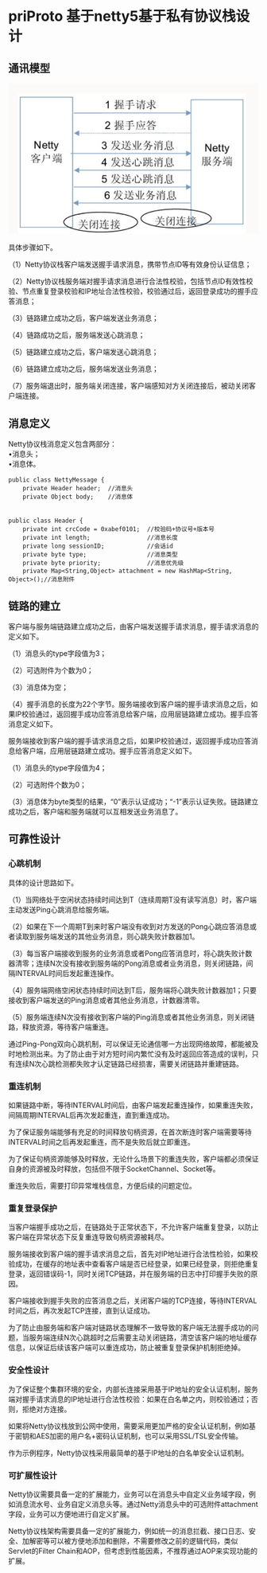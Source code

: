 # priProto 基于netty5基于私有协议栈设计

## 通讯模型
![](https://raw.githubusercontent.com/xieqingduan/priProto/master/src/main/resources/image/netty.png)

具体步骤如下。

（1）Netty协议栈客户端发送握手请求消息，携带节点ID等有效身份认证信息；

（2）Netty协议栈服务端对握手请求消息进行合法性校验，包括节点ID有效性校验、节点重复登录校验和IP地址合法性校验，校验通过后，返回登录成功的握手应答消息；

（3）链路建立成功之后，客户端发送业务消息；

（4）链路成功之后，服务端发送心跳消息；

（5）链路建立成功之后，客户端发送心跳消息；

（6）链路建立成功之后，服务端发送业务消息；

（7）服务端退出时，服务端关闭连接，客户端感知对方关闭连接后，被动关闭客户端连接。

## 消息定义
Netty协议栈消息定义包含两部分：   
    •消息头；   
    •消息体。

    public class NettyMessage {    
        private Header header;  //消息头
        private Object body;    //消息体


    public class Header {
        private int crcCode = 0xabef0101;  //校验码+协议号+版本号
        private int length;                //消息长度
        private long sessionID;            //会话id
        private byte type;                 //消息类型
        private byte priority;             //消息优先级
        private Map<String,Object> attachment = new HashMap<String, Object>();//消息附件

## 链路的建立

 客户端与服务端链路建立成功之后，由客户端发送握手请求消息，握手请求消息的定义如下。

（1）消息头的type字段值为3；

（2）可选附件为个数为0；

（3）消息体为空；

（4）握手消息的长度为22个字节。服务端接收到客户端的握手请求消息之后，如果IP校验通过，返回握手成功应答消息给客户端，应用层链路建立成功。握手应答消息定义如下。


 服务端接收到客户端的握手请求消息之后，如果IP校验通过，返回握手成功应答消息给客户端，应用层链路建立成功。握手应答消息定义如下。

（1）消息头的type字段值为4；

（2）可选附件个数为0；

（3）消息体为byte类型的结果，“0”表示认证成功；“-1”表示认证失败。链路建立成功之后，客户端和服务端就可以互相发送业务消息了。

## 可靠性设计

 ### 心跳机制
 具体的设计思路如下。
 
 （1）当网络处于空闲状态持续时间达到T（连续周期T没有读写消息）时，客户端主动发送Ping心跳消息给服务端。
 
 （2）如果在下一个周期T到来时客户端没有收到对方发送的Pong心跳应答消息或者读取到服务端发送的其他业务消息，则心跳失败计数器加1。
 
 （3）每当客户端接收到服务的业务消息或者Pong应答消息时，将心跳失败计数器清零；连续N次没有接收到服务端的Pong消息或者业务消息，则关闭链路，间隔INTERVAL时间后发起重连操作。
 
 （4）服务端网络空闲状态持续时间达到T后，服务端将心跳失败计数器加1；只要接收到客户端发送的Ping消息或者其他业务消息，计数器清零。
 
 （5）服务端连续N次没有接收到客户端的Ping消息或者其他业务消息，则关闭链路，释放资源，等待客户端重连。
 
 通过Ping-Pong双向心跳机制，可以保证无论通信哪一方出现网络故障，都能被及时地检测出来。为了防止由于对方短时间内繁忙没有及时返回应答造成的误判，只有连续N次心跳检测都失败才认定链路已经损害，需要关闭链路并重建链路。
 
 ### 重连机制
 如果链路中断，等待INTERVAL时间后，由客户端发起重连操作，如果重连失败，间隔周期INTERVAL后再次发起重连，直到重连成功。
 
 为了保证服务端能够有充足的时间释放句柄资源，在首次断连时客户端需要等待INTERVAL时间之后再发起重连，而不是失败后就立即重连。
 
 为了保证句柄资源能够及时释放，无论什么场景下的重连失败，客户端都必须保证自身的资源被及时释放，包括但不限于SocketChannel、Socket等。
 
 重连失败后，需要打印异常堆栈信息，方便后续的问题定位。
 
 ### 重复登录保护
 当客户端握手成功之后，在链路处于正常状态下，不允许客户端重复登录，以防止客户端在异常状态下反复重连导致句柄资源被耗尽。
 
 服务端接收到客户端的握手请求消息之后，首先对IP地址进行合法性检验，如果校验成功，在缓存的地址表中查看客户端是否已经登录，如果已经登录，则拒绝重复登录，返回错误码-1，同时关闭TCP链路，并在服务端的日志中打印握手失败的原因。
 
 客户端接收到握手失败的应答消息之后，关闭客户端的TCP连接，等待INTERVAL时间之后，再次发起TCP连接，直到认证成功。
 
 为了防止由服务端和客户端对链路状态理解不一致导致的客户端无法握手成功的问题，当服务端连续N次心跳超时之后需要主动关闭链路，清空该客户端的地址缓存信息，以保证后续该客户端可以重连成功，防止被重复登录保护机制拒绝掉。
 
 ### 安全性设计
 为了保证整个集群环境的安全，内部长连接采用基于IP地址的安全认证机制，服务端对握手请求消息的IP地址进行合法性校验：如果在白名单之内，则校验通过；否则，拒绝对方连接。
 
 如果将Netty协议栈放到公网中使用，需要采用更加严格的安全认证机制，例如基于密钥和AES加密的用户名+密码认证机制，也可以采用SSL/TSL安全传输。
 
 作为示例程序，Netty协议栈采用最简单的基于IP地址的白名单安全认证机制。
 
 ### 可扩展性设计
 
 Netty协议需要具备一定的扩展能力，业务可以在消息头中自定义业务域字段，例如消息流水号、业务自定义消息头等。通过Netty消息头中的可选附件attachment字段，业务可以方便地进行自定义扩展。
 
 Netty协议栈架构需要具备一定的扩展能力，例如统一的消息拦截、接口日志、安全、加解密等可以被方便地添加和删除，不需要修改之前的逻辑代码，类似Servlet的Filter Chain和AOP，但考虑到性能因素，不推荐通过AOP来实现功能的扩展。